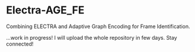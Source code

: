 # Electra-AGE_FE
Combining ELECTRA and Adaptive Graph Encoding for Frame Identification.

...work in progress! I will upload the whole repository in few days.
Stay connected!

